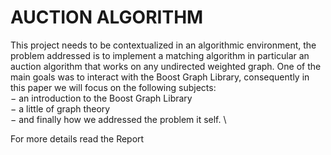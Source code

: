 # AUCTION ALGORITHM
This project needs to be contextualized in an algorithmic environment, the problem
addressed is to implement a matching algorithm in particular an auction
algorithm that works on any undirected weighted graph. One of the main goals
was to interact with the Boost Graph Library, consequently in this paper we will
focus on the following subjects: \
− an introduction to the Boost Graph Library \
− a little of graph theory \
− and finally how we addressed the problem it self. \


For more details read the Report

